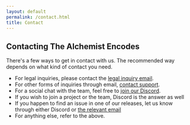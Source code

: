 ```yaml
---
layout: default
permalink: /contact.html
title: Contact
---
```

## Contacting The Alchemist Encodes ##

There's a few ways to get in contact with us. The recommended way depends on what
kind of contact you need.

- For legal inquiries, please contact the [legal inquiry email](mailto:riven+legal@tae.moe).
- For other forms of inquiries through email, [contact support](mailto:riven+support@tae.moe).
- For a social chat with the team, feel free to [join our Discord](https://discord.gg/weU8m754u9).
- If you wish to join a project or the team, Discord is the answer as well
- If you happen to find an issue in one of our releases, let us know through either Discord or [the relevant email](mailto:riven+qcreport@tae.moe)
- For anything else, refer to the above.
